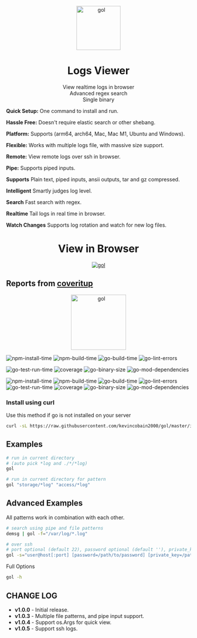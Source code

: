 <p align="center">
  <a href="https://github.com/kevincobain2000/gol">
    <img alt="gol" src="https://imgur.com/sktoYPP.png" width="120">
  </a>
</p>

<h1 align="center">
  Logs Viewer
</h1>

<p align="center">
  View realtime logs in browser<br>
  Advanced regex search<br>
  Single binary
</p>

**Quick Setup:** One command to install and run.

**Hassle Free:** Doesn't require elastic search or other shebang.

**Platform:** Supports (arm64, arch64, Mac, Mac M1, Ubuntu and Windows).

**Flexible:** Works with multiple logs file, with massive size support.

**Remote:** View remote logs over ssh in browser.

**Pipe:** Supports piped inputs.

**Supports** Plain text, piped inputs, ansii outputs, tar and gz compressed.

**Intelligent** Smartly judges log level.

**Search** Fast search with regex.

**Realtime** Tail logs in real time in browser.

**Watch Changes** Supports log rotation and watch for new log files.

<h1 align="center">
  View in Browser
</h1>

<p align="center">
  <a href="https://github.com/kevincobain2000/gol">
    <img alt="gol" src="https://imgur.com/UJzkytB.png">
  </a>
</p>

## Reports from [coveritup](https://coveritup.app/readme?org=kevincobain2000&repo=gol&branch=master)

<p align="center">
  <a href="https://coveritup.app/readme?org=kevincobain2000&repo=gol&branch=master">
    <img alt="gol" src="https://coveritup.app/progress?org=kevincobain2000&repo=gol&branch=master&type=coverage&theme=dark&style=bar" width="150">
  </a>
</p>

![npm-install-time](https://coveritup.app/badge?org=kevincobain2000&repo=gol&branch=master&type=npm-install-time)
![npm-build-time](https://coveritup.app/badge?org=kevincobain2000&repo=gol&branch=master&type=npm-build-time)
![go-build-time](https://coveritup.app/badge?org=kevincobain2000&repo=gol&branch=master&type=go-build-time)
![go-lint-errors](https://coveritup.app/badge?org=kevincobain2000&repo=gol&branch=master&type=go-lint-errors)

![go-test-run-time](https://coveritup.app/badge?org=kevincobain2000&repo=gol&branch=master&type=go-test-run-time)
![coverage](https://coveritup.app/badge?org=kevincobain2000&repo=gol&branch=master&type=coverage)
![go-binary-size](https://coveritup.app/badge?org=kevincobain2000&repo=gol&branch=master&type=go-binary-size)
![go-mod-dependencies](https://coveritup.app/badge?org=kevincobain2000&repo=gol&branch=master&type=go-mod-dependencies)

![npm-install-time](https://coveritup.app/chart?org=kevincobain2000&repo=gol&branch=master&type=npm-install-time&theme=light&line=fill&width=150&height=150&output=svg)
![npm-build-time](https://coveritup.app/chart?org=kevincobain2000&repo=gol&branch=master&type=npm-build-time&theme=light&line=fill&width=150&height=150&output=svg)
![go-build-time](https://coveritup.app/chart?org=kevincobain2000&repo=gol&branch=master&type=go-build-time&theme=light&line=fill&width=150&height=150&output=svg)
![go-lint-errors](https://coveritup.app/chart?org=kevincobain2000&repo=gol&branch=master&type=go-lint-errors&theme=light&line=fill&width=150&height=150&output=svg)
![go-test-run-time](https://coveritup.app/chart?org=kevincobain2000&repo=gol&branch=master&type=go-test-run-time&theme=light&line=fill&width=150&height=150&output=svg)
![coverage](https://coveritup.app/chart?org=kevincobain2000&repo=gol&branch=master&type=coverage&theme=light&line=fill&width=150&height=150&output=svg)
![go-binary-size](https://coveritup.app/chart?org=kevincobain2000&repo=gol&branch=master&type=go-binary-size&theme=light&line=fill&width=150&height=150&output=svg)
![go-mod-dependencies](https://coveritup.app/chart?org=kevincobain2000&repo=gol&branch=master&type=go-mod-dependencies&theme=light&line=fill&width=150&height=150&output=svg)


### Install using curl

Use this method if go is not installed on your server

```bash
curl -sL https://raw.githubusercontent.com/kevincobain2000/gol/master/install.sh | sh
```

## Examples

```sh
# run in current directory
# (auto pick *log and ./*/*log)
gol
```

```sh
# run in current directory for pattern
gol "storage/*log" "access/*log"
```

## Advanced Examples

All patterns work in combination with each other.

```sh
# search using pipe and file patterns
demsg | gol -f="/var/log/*.log"

# over ssh
# port optional (default 22), password optional (default ''), private_key optional (default $HOME/.ssh/id_rsa)
gol -s="user@host[:port] [password=/path/to/password] [private_key=/path/to/key] /app/*logs"
```

Full Options

```sh
gol -h
```

## CHANGE LOG

- **v1.0.0** - Initial release.
- **v1.0.3** - Multiple file patterns, and pipe input support.
- **v1.0.4** - Support os.Args for quick view.
- **v1.0.5** - Support ssh logs.